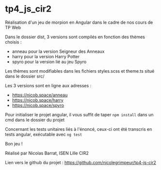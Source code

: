 # tp4_js_cir2
Réalisation d'un jeu de morpion en Angular dans le cadre de nos cours de TP Web


Dans le dossier dist, 3 versions sont compilés en fonction des thèmes choisis :
- anneau pour la version Seigneur des Anneaux
- harry pour la version Harry Potter
- spyro pour la version lié au jeu Spyro

Les thèmes sont modifiables dans les fichiers styles.scss et theme.ts situé dans le dossier src/

Les 3 versions sont en ligne aux adresses :
- https://nicob.space/anneau
- https://nicob.space/harry
- https://nicob.space/spyro


Pour initialiser le projet angular, il vous suffit de taper ```npm install``` dans un cmd dans le dossier du projet

Concernant les tests unitaires liés à l'énoncé, ceux-ci ont été transcris en tests angular, exécutable avec ```ng test```


Bon jeu !

Réalisé par Nicolas Barrat, ISEN Lille CIR2

Lien vers le github du projet : https://github.com/nicolegrimpeur/tp4-js-cir2
